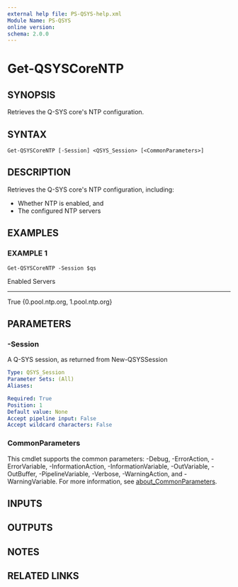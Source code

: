 ```yaml
---
external help file: PS-QSYS-help.xml
Module Name: PS-QSYS
online version:
schema: 2.0.0
---
```


# Get-QSYSCoreNTP

## SYNOPSIS
Retrieves the Q-SYS core's NTP configuration.

## SYNTAX

```
Get-QSYSCoreNTP [-Session] <QSYS_Session> [<CommonParameters>]
```

## DESCRIPTION
Retrieves the Q-SYS core's NTP configuration, including:
 - Whether NTP is enabled, and
 - The configured NTP servers

## EXAMPLES

### EXAMPLE 1
```
Get-QSYSCoreNTP -Session $qs
```

Enabled Servers                         
------- -------                         
   True {0.pool.ntp.org, 1.pool.ntp.org}

## PARAMETERS

### -Session
A Q-SYS session, as returned from New-QSYSSession

```yaml
Type: QSYS_Session
Parameter Sets: (All)
Aliases:

Required: True
Position: 1
Default value: None
Accept pipeline input: False
Accept wildcard characters: False
```

### CommonParameters
This cmdlet supports the common parameters: -Debug, -ErrorAction, -ErrorVariable, -InformationAction, -InformationVariable, -OutVariable, -OutBuffer, -PipelineVariable, -Verbose, -WarningAction, and -WarningVariable. For more information, see [about_CommonParameters](http://go.microsoft.com/fwlink/?LinkID=113216).

## INPUTS

## OUTPUTS

## NOTES

## RELATED LINKS
